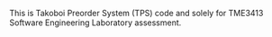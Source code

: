 This is Takoboi Preorder System (TPS) code and solely for TME3413 Software Engineering Laboratory assessment. 
